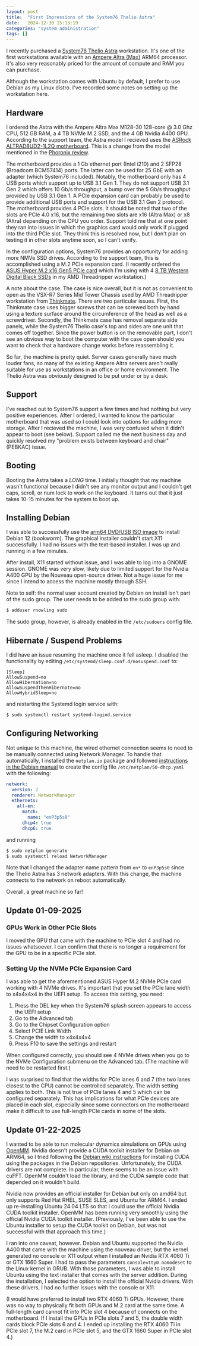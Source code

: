 ```yaml
---
layout: post
title:  "First Impressions of the System76 Thelio Astra"
date:   2024-12-30 15:13:19
categories: "system administration"
tags: []
---
```


I recently purchased a [System76 Thelio Astra](https://system76.com/desktops/thelio-astra-a1-n1/configure) workstation.
It's one of the first workstations available with an [Ampere Altra (Max)](https://amperecomputing.com/products/processors)
ARM64 processor.  It's also very reasonably priced for the amount of compute and RAM you can purchase.

Although the workstation comes with Ubuntu by default, I prefer to use Debian as my Linux distro. 
I've recorded some notes on setting up the workstation here.

## Hardware
I ordered the Astra with the Ampere Altra Max M128-30 128-core @ 3.0 Ghz CPU, 512 GB RAM, a 4 TB NVMe M.2 SSD, and
the 4 GB Nvidia A400 GPU.  According to the support team, the Astra model I recieved uses the
[ASRock ALTRAD8UD2-1L2Q motherboard](https://www.asrockrack.com/general/productdetail.asp?Model=ALTRAD8UD2-1L2Q#Specifications).
This is a change from the model mentioned in the [Phoronix review](https://www.phoronix.com/review/system76-thelio-astra).

The motherboard provides a 1 Gb ethernet port (Intel i210) and 2 SFP28 (Broadcom BCM57414) ports.  The latter can be used for 25 GbE with
an adapter (which System76 included).  Notably, the motherboard only has 4 USB ports which support up to USB 3.1 Gen 1.
They do not support USB 3.1 Gen 2 which offers 10 Gb/s throughput, a bump over the 5 Gb/s throughput provided by USB 3.1 Gen 1.
A PCIe expansion card can probably be used to provide additional USB ports and support for the USB 3.1 Gen 2 protocol. The
motherboard provides 4 PCIe slots.  It should be noted that two of the slots are PCIe 4.0 x16, but the remaining two slots
are x16 (Altra Max) or x8 (Altra) depending on the CPU you order.  Support told me that at one point they ran into issues
in which the graphics card would only work if plugged into the third PCIe slot.  They think this is resolved now, but I
don't plan on testing it in other slots anytime soon, so I can't verify.

In the configuration options, System76 provides an opportunity for adding more NMVe SSD drives.  According to the support team,
this is accomplished using a M.2 PCIe expansion card.  (I recently ordered the [ASUS Hyper M.2 x16 Gen5 PCIe card](https://www.amazon.com/gp/product/B0CKH9FWRQ/)
which I'm using with 4 [8 TB Western Digital Black SSDs](https://shop.sandisk.com/products/ssd/internal-ssd/wd-black-sn850x-nvme-ssd?sku=WDS800T2X0E-00CDD0)
in my AMD Threadripper workstation.)

A note about the case.  The case is nice overall, but it is not as convenient to open as the VSX-R7 Series Mid Tower Chassis used by AMD Threadripper workstation from
[Thinkmate](https://www.thinkmate.com/).  There are two particular issues. First, the Thinkmate case uses bigger screws that
can be screwed both by hand using a texture surface around the circumference of the head as well as a screwdriver.  Secondly,
the Thinkmate case has removal separate side panels, while the System76 Thelio case's top and sides are one unit that comes
off together.  Since the power button is on the removable part, I don't see an obvious way to boot the computer with the case
open should you want to check that a hardware change works before reassembling it.

So far, the machine is pretty quiet.  Server cases generally have much louder fans, so many of the existing Ampere Altra
servers aren't really suitable for use as workstations in an office or home environment.  The Thelio Astra was obviously
designed to be put under or by a desk.

## Support
I've reached out to System76 support a few times and had nothing but very positive experiences.  After I ordered, I wanted to
know the particular motherboard that was used so I could look into options for adding more storage.  After I recieved the
machine, I was very confused when it didn't appear to boot (see below).  Support called me the next business day and quickly
resolved my "problem exists between keyboard and chair" (PEBKAC) issue.

## Booting
Booting the Astra takes a *LONG* time.  I initially thought that my machine wasn't functional because I didn't
see any monitor output and I couldn't get caps, scroll, or num lock to work on the keyboard.  It turns out that it
just takes 10-15 minutes for the system to boot up.

## Installing Debian
I was able to successfully use the [arm64 DVD/USB ISO image](https://cdimage.debian.org/debian-cd/current/arm64/iso-dvd/)
to install Debian 12 (bookworm).  The graphical installer couldn't start X11 successfully.  I had no issues with the
text-based installer.  I was up and running in a few minutes.

After install, X11 started without issue, and I was able to log into a GNOME session.  GNOME was very slow, likely due
to limited support for the Nvidia A400 GPU by the Nouveau open-source driver.  Not a huge issue for me since I intend
to access the machine mostly through SSH.

Note to self: the normal user account created by Debian on install isn't part of the sudo group.  The user needs to be
added to the sudo group with:

```bash
$ adduser rnowling sudo
```

The sudo group, however, is already enabled in the `/etc/sudoers` config file.

## Hibernate / Suspend Problems
I did have an issue resuming the machine once it fell asleep. I disabled the functionality by editing
`/etc/systemd/sleep.conf.d/nosuspend.conf` to:

```
[Sleep]
AllowSuspend=no
AllowHibernation=no
AllowSuspendThenHibernate=no
AllowHybridSleep=no
```

and restarting the Systemd login service with:

```bash
$ sudo systemctl restart systemd-logind.service
```

## Configuring Networking
Not unique to this machine, the wired ethernet connection seems to need to be manually connected using Network Manager.
To handle that automatically, I installed the `netplan.io` package and followed [instructions in the Debian manual](https://www.debian.org/doc/manuals/debian-reference/ch05.en.html#_the_modern_network_configuration_for_cloud_with_dhcp)
to create the config file `/etc/netplan/50-dhcp.yaml` with the following:

```yml
network:
  version: 2
  renderer: NetworkManager
  ethernets:
    all-en:
      match:
        name: "enP3p5s0"
      dhcp4: true
      dhcp6: true
```

and running 

```bash
$ sudo netplan generate
$ sudo systemctl reload NetworkManager
```

Note that I changed the adapter name pattern from `en*` to `enP3p5s0` since the Thelio Astra has 3 network adapters.
With this change, the machine connects to the network on reboot automatically.

Overall, a great machine so far!

## Update 01-09-2025
### GPUs Work in Other PCIe Slots
I moved the GPU that came with the machine to PCIe slot 4 and had no issues whatsoever.  I can confirm that there is no
longer a requirement for the GPU to be in a specific PCIe slot.

### Setting Up the NVMe PCIe Expansion Card
I was able to get the aforementioned ASUS Hyper M.2 NVMe PCIe card working with 4 NVMe drives.  It's important that you set
the PCIe lane width to x4x4x4x4 in the UEFI setup.  To access this setting, you need:

1. Press the DEL key when the System76 splash screen appears to access the UEFI setup
1. Go to the Advanced tab
1. Go to the Chipset Configuration option
1. Select PCIE Link Width
1. Change the width to x4x4x4x4
1. Press F10 to save the settings and restart

When configured correctly, you should see 4 NVMe drives when you go to the NVMe Configuration submenu on the Advanced tab.
(The machine will need to be restarted first.)

I was surprised to find that the widths for PCIe lanes 6 and 7 (the two lanes closest to the CPU) cannot be controlled separately.
The width setting applies to both.  This is not true of PCIe lanes 4 and 5 which can be configured separately.  This has
implications for what PCIe devices are placed in each slot, especially since some connectors on the motherboard make it
difficult to use full-length PCIe cards in some of the slots.

## Update 01-22-2025
I wanted to be able to run molecular dynamics simulations on GPUs using [OpenMM](https://openmm.org/).  Nvidia
doesn't provide a CUDA toolkit installer for Debian on ARM64, so I tried
following the [Debian wiki instructions](https://wiki.debian.org/NvidiaGraphicsDrivers#CUDA) for installing CUDA
using the packages in the Debian repositories.  Unfortunately, the CUDA drivers are not complete.  In particular,
there seems to be an issue with cuFFT.  OpenMM couldn't load the library, and the CUDA sample code that depended on it
wouldn't build.

Nvidia now provides an official installer for Debian but only on amd64 but only supports Red Hat RHEL, SUSE SLES, and Ubuntu for
ARM64.  I ended up re-installing Ubuntu 24.04 LTS so that I could use the official Nvidia CUDA toolkit installer.  OpenMM
has been running very smoothly using the official Nvidia CUDA toolkit installer.  (Previously, I've been able to use
the Ubuntu installer to setup the CUDA toolkit on Debian, but was not successful with that approach this time.)

I ran into one caveat, however.  Debian and Ubuntu supported the Nvidia A400 that came with the machine
using the nouveau driver, but the kernel generated no console or X11 output when I installed an Nvidia RTX 4060 Ti or GTX
1660 Super.  I had to pass the parameters `console=tty0 nomodeset` to the Linux kernel in GRUB.  With those parameters,
I was able to install Ubuntu using the text installer that comes with the server addition.  During the installation,
I selected the option to install the official Nvidia drivers.  With these drivers, I had no further issues with the console
or X11.

(I would have preferred to install two RTX 4060 Ti GPUs.  However, there was no way to physically fit both GPUs and M.2 card
at the same time. A full-length card cannot fit into PCIe slot 4 because of connects on the motherboard. If I install the GPUs
in PCIe slots 7 and 5, the double width cards block PCIe slots 6 and 4.  I ended up installing the RTX 4060 Ti in PCIe slot 7,
the M.2 card in PCIe slot 5, and the GTX 1660 Super in PCIe slot 4.)
